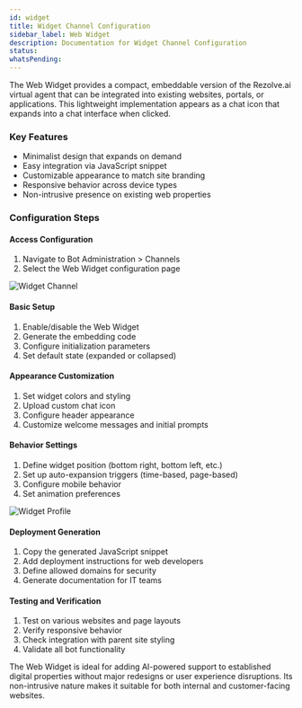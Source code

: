 ```yaml
---
id: widget
title: Widget Channel Configuration
sidebar_label: Web Widget
description: Documentation for Widget Channel Configuration
status: 
whatsPending: 
---
```


The Web Widget provides a compact, embeddable version of the Rezolve.ai virtual agent that can be integrated into existing websites, portals, or applications. This lightweight implementation appears as a chat icon that expands into a chat interface when clicked.

### Key Features
- Minimalist design that expands on demand
- Easy integration via JavaScript snippet
- Customizable appearance to match site branding
- Responsive behavior across device types
- Non-intrusive presence on existing web properties

### Configuration Steps

#### Access Configuration
1. Navigate to Bot Administration > Channels
2. Select the Web Widget configuration page

![Widget Channel](/img/administration/widget_channel.png)

#### Basic Setup
1. Enable/disable the Web Widget
2. Generate the embedding code
3. Configure initialization parameters
4. Set default state (expanded or collapsed)

#### Appearance Customization
1. Set widget colors and styling
2. Upload custom chat icon
3. Configure header appearance
4. Customize welcome messages and initial prompts

#### Behavior Settings
1. Define widget position (bottom right, bottom left, etc.)
2. Set up auto-expansion triggers (time-based, page-based)
3. Configure mobile behavior
4. Set animation preferences

![Widget Profile](/img/administration/widget_profile.png)

#### Deployment Generation
1. Copy the generated JavaScript snippet
2. Add deployment instructions for web developers
3. Define allowed domains for security
4. Generate documentation for IT teams

#### Testing and Verification
1. Test on various websites and page layouts
2. Verify responsive behavior
3. Check integration with parent site styling
4. Validate all bot functionality

The Web Widget is ideal for adding AI-powered support to established digital properties without major redesigns or user experience disruptions. Its non-intrusive nature makes it suitable for both internal and customer-facing websites.